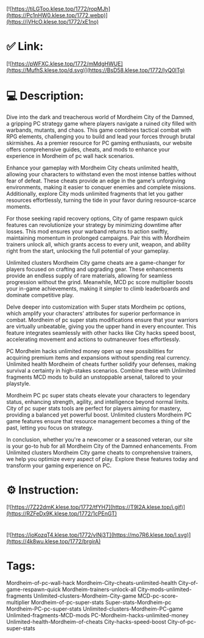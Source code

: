 [![https://tiLGToo.klese.top/1772/ropMJh](https://Pc1nHW0.klese.top/1772.webp)](https://iVHcO.klese.top/1772/xE1no)
# ✅ Link:
[![https://pWFXC.klese.top/1772/mMdgHWUE](https://MufhS.klese.top/d.svg)](https://BsD58.klese.top/1772/IyQ0lTg)
# 💻 Description:
Dive into the dark and treacherous world of Mordheim City of the Damned, a gripping PC strategy game where players navigate a ruined city filled with warbands, mutants, and chaos. This game combines tactical combat with RPG elements, challenging you to build and lead your forces through brutal skirmishes. As a premier resource for PC gaming enthusiasts, our website offers comprehensive guides, cheats, and mods to enhance your experience in Mordheim of pc wall hack scenarios.



Enhance your gameplay with Mordheim City cheats unlimited health, allowing your characters to withstand even the most intense battles without fear of defeat. These cheats provide an edge in the game's unforgiving environments, making it easier to conquer enemies and complete missions. Additionally, explore City mods unlimited fragments that let you gather resources effortlessly, turning the tide in your favor during resource-scarce moments.



For those seeking rapid recovery options, City of game respawn quick features can revolutionize your strategy by minimizing downtime after losses. This mod ensures your warband returns to action swiftly, maintaining momentum in prolonged campaigns. Pair this with Mordheim trainers unlock all, which grants access to every unit, weapon, and ability right from the start, unlocking the full potential of your gameplay.



Unlimited clusters Mordheim City game cheats are a game-changer for players focused on crafting and upgrading gear. These enhancements provide an endless supply of rare materials, allowing for seamless progression without the grind. Meanwhile, MCD pc score multiplier boosts your in-game achievements, making it simpler to climb leaderboards and dominate competitive play.



Delve deeper into customization with Super stats Mordheim pc options, which amplify your characters' attributes for superior performance in combat. Mordheim of pc super stats modifications ensure that your warriors are virtually unbeatable, giving you the upper hand in every encounter. This feature integrates seamlessly with other hacks like City hacks speed boost, accelerating movement and actions to outmaneuver foes effortlessly.



PC Mordheim hacks unlimited money open up new possibilities for acquiring premium items and expansions without spending real currency. Unlimited health Mordheim of cheats further solidify your defenses, making survival a certainty in high-stakes scenarios. Combine these with Unlimited fragments MCD mods to build an unstoppable arsenal, tailored to your playstyle.



Mordheim PC pc super stats cheats elevate your characters to legendary status, enhancing strength, agility, and intelligence beyond normal limits. City of pc super stats tools are perfect for players aiming for mastery, providing a balanced yet powerful boost. Unlimited clusters Mordheim PC game features ensure that resource management becomes a thing of the past, letting you focus on strategy.



In conclusion, whether you're a newcomer or a seasoned veteran, our site is your go-to hub for all Mordheim City of the Damned enhancements. From Unlimited clusters Mordheim City game cheats to comprehensive trainers, we help you optimize every aspect of play. Explore these features today and transform your gaming experience on PC.

# ⚙️ Instruction:
[![https://7Z22dmK.klese.top/1772/tfYH7](https://T9I2A.klese.top/i.gif)](https://RZFeDx9K.klese.top/1772/1cPEnGT)
#
[![https://ioKozqT4.klese.top/1772/vlNj3T](https://mo7R6.klese.top/l.svg)](https://4k8wu.klese.top/1772/brgirA)
# Tags:
Mordheim-of-pc-wall-hack Mordheim-City-cheats-unlimited-health City-of-game-respawn-quick Mordheim-trainers-unlock-all City-mods-unlimited-fragments Unlimited-clusters-Mordheim-City-game MCD-pc-score-multiplier Mordheim-of-pc-super-stats Super-stats-Mordheim-pc Mordheim-PC-pc-super-stats Unlimited-clusters-Mordheim-PC-game Unlimited-fragments-MCD-mods PC-Mordheim-hacks-unlimited-money Unlimited-health-Mordheim-of-cheats City-hacks-speed-boost City-of-pc-super-stats






